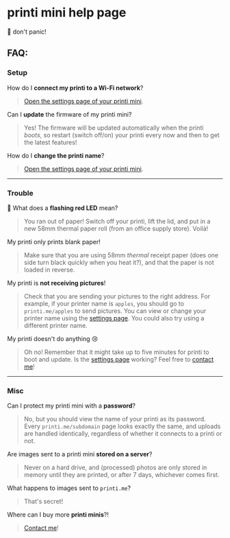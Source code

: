 # printi mini help page
🐶 don't panic!

## FAQ:

### Setup

How do I **connect my printi to a Wi-Fi network**?

> [Open the settings page of your printi mini](/settings).

Can I **update** the firmware of my printi mini?

> Yes! The firmware will be updated automatically when the printi _boots_, so restart (switch off/on) your printi every now and then to get the latest features!

How do I **change the printi name**?

> [Open the settings page of your printi mini](/settings).

------

### Trouble

🚨 What does a **flashing red LED** mean?

> You ran out of paper! Switch off your printi, lift the lid, and put in a new 58mm thermal paper roll (from an office supply store). Voilà!

My printi only prints blank paper!

> Make sure that you are using 58mm *thermal* receipt paper (does one side turn black quickly when you heat it?), and that the paper is not loaded in reverse.

My printi is **not receiving pictures**!

> Check that you are sending your pictures to the right address. For example, if your printer name is `apples`, you should go to `printi.me/apples` to send pictures. You can view or change your printer name using the [settings page](/settings). You could also try using a different printer name.

My printi doesn't do anything 😢

> Oh no! Remember that it might take up to five minutes for printi to boot and update. Is the [settings page](/settings) working? Feel free to [contact me](https://github.com/fons-)!

------

### Misc

Can I protect my printi mini with a **password**?

> No, but you should view the name of your printi as its password. Every `printi.me/subdomain` page looks exactly the same, and uploads are handled identically, regardless of whether it connects to a printi or not. 

Are images sent to a printi mini **stored on a server**?

> Never on a hard drive, and (processed) photos are only stored in memory until they are printed, or after 7 days, whichever comes first. 

What happens to images sent to `printi.me`?

> That's secret!

Where can I buy more **printi minis**?!

> [Contact me](https://github.com/fons-)!
